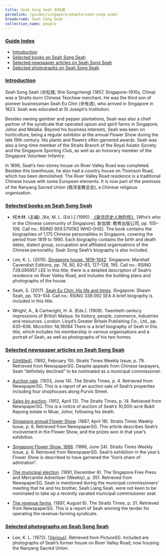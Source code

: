 ```yaml
---
title: Seah Song Seah 佘松城
permalink: /guides/singapore/people/seah-song-seah/
breadcrumb: Seah Song Seah
collection_name: people
---
```


### <u>Guide Index</u>

* [Introduction](#introduction)
* [Selected books on Seah Song Seah](#selected-books-on-seah-song-seah)
* [Selected newspaper articles on Seah Song Seah](#selected-newspaper-articles-on-seah-song-seah)
* [Selected photographs on Seah Song Seah](#selected-photographs-on-seah-song-seah)


### <u>Introduction</u>

Seah Song Seah (佘松城; She Songcheng) (1857, Singapore–1910s, China) was a Straits-born Chinese Teochew merchant. He was the third son of pioneer businessman Seah Eu Chin (佘有进), who arrived in Singapore in 1823. Seah was educated at St Joseph’s Institution.

Besides owning gambier and pepper plantations, Seah was also a chief partner of the syndicate that operated opium and spirit farms in Singapore, Johor and Melaka. Beyond his business interests, Seah was keen on horticulture, being a regular exhibitor at the annual Flower Show during the late 19th century. His plants and flowers often garnered awards. Seah was also a long-time member of the Straits Branch of the Royal Asiatic Society and the Singapore Sporting Club, as well as an honorary member of the Singapore Volunteer Infantry.

In 1896, Seah’s two-storey house on River Valley Road was completed. Besides this townhouse, he also had a country house on Thomson Road, which has been demolished. The River Valley Road residence is a traditional Chinese house with some European elements. It is now part of the premises of the Nanyang Sacred Union (南洋圣教总会), a Chinese religious organisation.

### <u>Selected books on Seah Song Seah</u>

* 柯木林. (主编). [Ke, M. L. (Ed.).] (1995). [《新华历史人物列传》](http://eservice.nlb.gov.sg/item_holding_s.aspx?bid=84500628) [Who’s who in the Chinese community of Singapore]. 新加坡: 教育出版公司, pp. 105–106.
Call no.: RSING 959.570092 WHO-\[HIS\].
The book contains the biographies of 1,175 Chinese personalities in Singapore, covering the period from 1819 to 1990. Each biography contains the birth and death dates, dialect group, occupation and affiliated organisations of the Chinese personality. Seah Song Seah’s biography is also included.


* Lee, K. L. (2015). [Singapore house, 1819–1942](http://eservice.nlb.gov.sg/item_holding_s.aspx?bid=201187608). Singapore: Marshall Cavendish Editions, pp. 76, 80, 82–83, 127–128, 195.
Call no.: RSING 728.095957 LEE
In this title, there is a detailed description of Seah’s residence on River Valley Road, and includes the building plans and photographs of the house.


* Seah, S. (2017). [Seah Eu Chin: His life and times](http://eservice.nlb.gov.sg/item_holding_s.aspx?bid=202960201). Singapore: Shawn Seah, pp. 103­­–104.
Call no.: RSING 338.092 SEA
A brief biography is included in this title.


* Wright, A., & Cartwright, H. A. (Eds.). (1908). Twentieth century impressions of British Malaya: Its history, people, commerce, industries and resources. London: Lloyd’s Greater Britain Publishing Co., Ltd., pp. 635–636.
Microfilm: NL16084
There is a brief biography of Seah in this title, which includes his  membership in various organisations and a portrait of Seah, as well as photographs of his two homes.


### <u>Selected newspaper articles on Seah Song Seah</u>

* [[Untitled]](http://eresources.nlb.gov.sg/newspapers/Digitised/Article/stweekly18920210-1.2.45). (1892, February 10). Straits Times Weekly Issue, p. 79. Retrieved from NewspaperSG.
Despite appeals from Chinese taxpayers, Seah “definitely declined” to be nominated as a municipal commissioner.


* [Auction sale](http://eresources.nlb.gov.sg/newspapers/Digitised/Article/straitstimes19330614-1.2.16.4). (1933, June 14). The Straits Times, p. 4. Retrieved from NewspaperSG.
This is a report of an auction sale of Seah’s properties including four shophouses along Purvis Street.


* [Sales by auction](http://eresources.nlb.gov.sg/newspapers/Digitised/Article/straitstimes19120413-1.2.108.5). (1912, April 13). The Straits Times, p. 14. Retrieved from NewspaperSG.
This is a notice of auction of Seah’s 10,000-acre Bukit Kepong estate in Muar, Johor, following his death.


* [Singapore annual Flower Show](http://eresources.nlb.gov.sg/newspapers/Digitised/Article/stweekly18870418-1.2.28). (1887, April 18). Straits Times Weekly Issue, p. 6. Retrieved from NewspaperSG.
This article describes Seah’s involvement in the Flower Show, and the prizes won in that year’s exhibition.


* [Singapore Flower Show, 1886](http://eresources.nlb.gov.sg/newspapers/Digitised/Article/stweekly18860624-1.2.19). (1886, June 24). Straits Times Weekly Issue, p. 6. Retrieved from NewspaperSG.
Seah’s exhibition in the year’s Flower Show is described to have garnered the “lion’s share of admiration”.


* [The municipal election](http://eresources.nlb.gov.sg/newspapers/Digitised/Article/singfreepresswk18911208-1.2.17). (1891, December 8). The Singapore Free Press and Mercantile Advertiser (Weekly), p. 351. Retrieved from NewspaperSG.
Seah is mentioned during the municipal commissioners’ meeting that he and his brother, Seah Liang Seah, were not keen to be nominated to take up a recently vacated municipal commissioner seat.


* [The revenue farms](http://eresources.nlb.gov.sg/newspapers/Digitised/Article/straitstimes18970806-1.2.9). (1897, August 6). The Straits Times, p. 31. Retrieved from NewspaperSG.
This is a report of Seah winning the tender for operating the revenue-farming syndicate.


### <u>Selected photographs on Seah Song Seah</u>

* Lee, K. L. (1972). [[Various]](http://eresources.nlb.gov.sg/pictures/Results?q=Nanyang+Sacred+Union&qt=tag). Retrieved from PictureSG.
Included are photographs of Seah’s former house on River Valley Road, now housing the Nanyang Sacred Union.